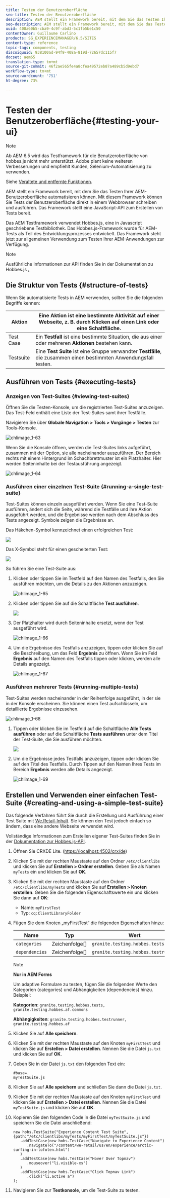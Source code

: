 ```yaml
---
title: Testen der Benutzeroberfläche
seo-title: Testen der Benutzeroberfläche
description: AEM stellt ein Framework bereit, mit dem Sie das Testen Ihrer AEM-Benutzeroberfläche automatisieren können.
seo-description: AEM stellt ein Framework bereit, mit dem Sie das Testen Ihrer AEM-Benutzeroberfläche automatisieren können.
uuid: 408a60b5-cba9-4c9f-abd3-5c1fb5be1c50
contentOwner: Guillaume Carlino
products: SG_EXPERIENCEMANAGER/6.5/SITES
content-type: reference
topic-tags: components, testing
discoiquuid: 938100ad-94f9-408a-819d-72657dc115f7
docset: aem65
translation-type: tm+mt
source-git-commit: 46f2ae565fe4a8cfea49572eb87a489cb5d9ebd7
workflow-type: tm+mt
source-wordcount: '751'
ht-degree: 73%

---
```



# Testen der Benutzeroberfläche{#testing-your-ui}

>[!NOTE]
>
>Ab AEM 6.5 wird das Testframework für die Benutzeroberfläche von hobbes.js nicht mehr unterstützt. Adobe plant keine weiteren Verbesserungen und empfiehlt Kunden, Selenium-Automatisierung zu verwenden.
>
>Siehe [Veraltete und entfernte Funktionen](/help/release-notes/deprecated-removed-features.md).

AEM stellt ein Framework bereit, mit dem Sie das Testen Ihrer AEM-Benutzeroberfläche automatisieren können. Mit diesem Framework können Sie Tests der Benutzeroberfläche direkt in einem Webbrowser schreiben und ausführen. Das Framework stellt eine JavaScript-API zum Erstellen von Tests bereit.

Das AEM Testframework verwendet Hobbes.js, eine in Javascript geschriebene Testbibliothek. Das Hobbes.js-Framework wurde für AEM-Tests als Teil des Entwicklungsprozesses entwickelt. Das Framework steht jetzt zur allgemeinen Verwendung zum Testen Ihrer AEM-Anwendungen zur Verfügung.

>[!NOTE]
>
>Ausführliche Informationen zur API finden Sie in der Dokumentation zu Hobbes.js [.](https://helpx.adobe.com/experience-manager/6-5/sites/developing/using/reference-materials/test-api/index.html)

## Die Struktur von Tests {#structure-of-tests}

Wenn Sie automatisierte Tests in AEM verwenden, sollten Sie die folgenden Begriffe kennen:

| Aktion | Eine **Aktion** ist eine bestimmte Aktivität auf einer Webseite, z. B. durch Klicken auf einen Link oder eine Schaltfläche. |
|---|---|
| Test Case | Ein **Testfall** ist eine bestimmte Situation, die aus einer oder mehreren **Aktionen** bestehen kann. |
| Testsuite | Eine **Test Suite** ist eine Gruppe verwandter **Testfälle**, die zusammen einen bestimmten Anwendungsfall testen. |

## Ausführen von Tests {#executing-tests}

### Anzeigen von Test-Suites {#viewing-test-suites}

Öffnen Sie die Testen-Konsole, um die registrierten Test-Suites anzuzeigen. Das Test-Feld enthält eine Liste der Test-Suites samt ihrer Testfälle.

Navigieren Sie über **Globale Navigation > Tools > Vorgänge > Testen** zur Tools-Konsole.

![chlimage_1-63](assets/chlimage_1-63.png)

Wenn Sie die Konsole öffnen, werden die Test-Suites links aufgeführt, zusammen mit der Option, sie alle nacheinander auszuführen. Der Bereich rechts mit einem Hintergrund im Schachbrettmuster ist ein Platzhalter. Hier werden Seiteninhalte bei der Testausführung angezeigt.

![chlimage_1-64](assets/chlimage_1-64.png)

### Ausführen einer einzelnen Test-Suite {#running-a-single-test-suite}

Test-Suites können einzeln ausgeführt werden. Wenn Sie eine Test-Suite ausführen, ändert sich die Seite, während die Testfälle und ihre Aktion ausgeführt werden, und die Ergebnisse werden nach dem Abschluss des Tests angezeigt. Symbole zeigen die Ergebnisse an.

Das Häkchen-Symbol kennzeichnet einen erfolgreichen Test:

![](do-not-localize/chlimage_1-2.png)

Das X-Symbol steht für einen gescheiterten Test:

![](do-not-localize/chlimage_1-3.png)

So führen Sie eine Test-Suite aus:

1. Klicken oder tippen Sie im Testfeld auf den Namen des Testfalls, den Sie ausführen möchten, um die Details zu den Aktionen anzuzeigen.

   ![chlimage_1-65](assets/chlimage_1-65.png)

1. Klicken oder tippen Sie auf die Schaltfläche **Test ausführen**.

   ![](do-not-localize/chlimage_1-4.png)

1. Der Platzhalter wird durch Seiteninhalte ersetzt, wenn der Test ausgeführt wird.

   ![chlimage_1-66](assets/chlimage_1-66.png)

1. Um die Ergebnisse des Testfalls anzuzeigen, tippen oder klicken Sie auf die Beschreibung, um das Feld **Ergebnis** zu öffnen. Wenn Sie im Feld **Ergebnis** auf den Namen des Testfalls tippen oder klicken, werden alle Details angezeigt.

   ![chlimage_1-67](assets/chlimage_1-67.png)

### Ausführen mehrerer Tests {#running-multiple-tests}

Test-Suites werden nacheinander in der Reihenfolge ausgeführt, in der sie in der Konsole erscheinen. Sie können einen Test aufschlüsseln, um detaillierte Ergebnisse einzusehen.

![chlimage_1-68](assets/chlimage_1-68.png)

1. Tippen oder klicken Sie im Testfeld auf die Schaltfläche **Alle Tests ausführen** oder auf die Schaltfläche **Tests ausführen** unter dem Titel der Test-Suite, die Sie ausführen möchten.

   ![](do-not-localize/chlimage_1-5.png)

1. Um die Ergebnisse jedes Testfalls anzuzeigen, tippen oder klicken Sie auf den Titel des Testfalls. Durch Tippen auf den Namen Ihres Tests im Bereich **Ergebnis** werden alle Details angezeigt.

   ![chlimage_1-69](assets/chlimage_1-69.png)

## Erstellen und Verwenden einer einfachen Test-Suite {#creating-and-using-a-simple-test-suite}

Das folgende Verfahren führt Sie durch die Erstellung und Ausführung einer Test Suite mit [We.Retail-Inhalt](/help/sites-developing/we-retail.md). Sie können den Test jedoch einfach so ändern, dass eine andere Webseite verwendet wird.

Vollständige Informationen zum Erstellen eigener Test-Suites finden Sie in der [Dokumentation zur Hobbes.js-API](https://helpx.adobe.com/experience-manager/6-5/sites/developing/using/reference-materials/test-api/index.html).

1. Öffnen Sie CRXDE Lite. ([https://localhost:4502/crx/de](https://localhost:4502/crx/de))
1. Klicken Sie mit der rechten Maustaste auf den Ordner `/etc/clientlibs` und klicken Sie auf **Erstellen > Ordner erstellen**. Geben Sie als Namen `myTests` ein und klicken Sie auf **OK**.
1. Klicken Sie mit der rechten Maustaste auf den Ordner `/etc/clientlibs/myTests` und klicken Sie auf **Erstellen > Knoten erstellen**. Geben Sie die folgenden Eigenschaftswerte ein und klicken Sie dann auf **OK**:

   * Name: `myFirstTest`
   * Typ: `cq:ClientLibraryFolder`

1. Fügen Sie dem Knoten „myFirstTest“ die folgenden Eigenschaften hinzu:

   | Name | Typ | Wert |
   |---|---|---|
   | `categories` | Zeichenfolge[] | `granite.testing.hobbes.tests` |
   | `dependencies` | Zeichenfolge[] | `granite.testing.hobbes.testrunner` |

   >[!NOTE]
   >
   >**Nur in AEM Forms**
   >
   >
   >Um adaptive Formulare zu testen, fügen Sie die folgenden Werte den Kategorien (categories) und Abhängigkeiten (dependencies) hinzu. Beispiel:
   >
   >
   >**Kategorien**:  `granite.testing.hobbes.tests, granite.testing.hobbes.af.commons`
   >
   >
   >**Abhängigkeiten**:  `granite.testing.hobbes.testrunner, granite.testing.hobbes.af`

1. Klicken Sie auf **Alle speichern**.
1. Klicken Sie mit der rechten Maustaste auf den Knoten `myFirstTest` und klicken Sie auf **Erstellen > Datei erstellen**. Nennen Sie die Datei `js.txt` und klicken Sie auf **OK**.
1. Geben Sie in der Datei `js.txt` den folgenden Text ein:

   ```
   #base=.
   myTestSuite.js
   ```

1. Klicken Sie auf **Alle speichern** und schließen Sie dann die Datei `js.txt`.
1. Klicken Sie mit der rechten Maustaste auf den Knoten `myFirstTest` und klicken Sie auf **Erstellen > Datei erstellen**. Nennen Sie die Datei `myTestSuite.js` und klicken Sie auf **OK**.
1. Kopieren Sie den folgenden Code in die Datei `myTestSuite.js` und speichern Sie die Datei anschließend:

   ```
   new hobs.TestSuite("Experience Content Test Suite", {path:"/etc/clientlibs/myTests/myFirstTest/myTestSuite.js"})
      .addTestCase(new hobs.TestCase("Navigate to Experience Content")
         .navigateTo("/content/we-retail/us/en/experience/arctic-surfing-in-lofoten.html")
      )
      .addTestCase(new hobs.TestCase("Hover Over Topnav")
         .mouseover("li.visible-xs")
      )
      .addTestCase(new hobs.TestCase("Click Topnav Link")
         .click("li.active a")
   );
   ```

1. Navigieren Sie zur **Testkonsole**, um die Test-Suite zu testen.

